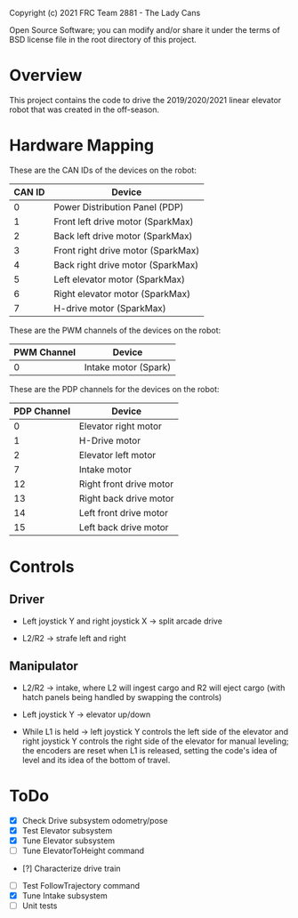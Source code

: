 Copyright (c) 2021 FRC Team 2881 - The Lady Cans

Open Source Software; you can modify and/or share it under the terms of BSD
license file in the root directory of this project.


# Overview

This project contains the code to drive the 2019/2020/2021 linear elevator
robot that was created in the off-season.


# Hardware Mapping

These are the CAN IDs of the devices on the robot:

| CAN ID | Device                             |
|--------|------------------------------------|
| 0      | Power Distribution Panel (PDP)     |
| 1      | Front left drive motor (SparkMax)  |
| 2      | Back left drive motor (SparkMax)   |
| 3      | Front right drive motor (SparkMax) |
| 4      | Back right drive motor (SparkMax)  |
| 5      | Left elevator motor (SparkMax)     |
| 6      | Right elevator motor (SparkMax)    |
| 7      | H-drive motor (SparkMax)           |

These are the PWM channels of the devices on the robot:

| PWM Channel | Device               |
|-------------|----------------------|
| 0           | Intake motor (Spark) |

These are the PDP channels for the devices on the robot:

| PDP Channel | Device                  |
|-------------|-------------------------|
| 0           | Elevator right motor    |
| 1           | H-Drive motor           |
| 2           | Elevator left motor     |
| 7           | Intake motor            |
| 12          | Right front drive motor |
| 13          | Right back drive motor  |
| 14          | Left front drive motor  |
| 15          | Left back drive motor   |


# Controls

## Driver

* Left joystick Y and right joystick X -> split arcade drive

* L2/R2 -> strafe left and right

## Manipulator

* L2/R2 -> intake, where L2 will ingest cargo and R2 will eject cargo (with
  hatch panels being handled by swapping the controls)

* Left joystick Y -> elevator up/down

* While L1 is held -> left joystick Y controls the left side of the elevator
                      and right joystick Y controls the right side of the
                      elevator for manual leveling; the encoders are reset when
                      L1 is released, setting the code's idea of level and its
                      idea of the bottom of travel.


# ToDo

* [X] Check Drive subsystem odometry/pose
* [X] Test Elevator subsystem
* [X] Tune Elevator subsystem
* [ ] Tune ElevatorToHeight command
* [?] Characterize drive train
* [ ] Test FollowTrajectory command
* [X] Tune Intake subsystem
* [ ] Unit tests